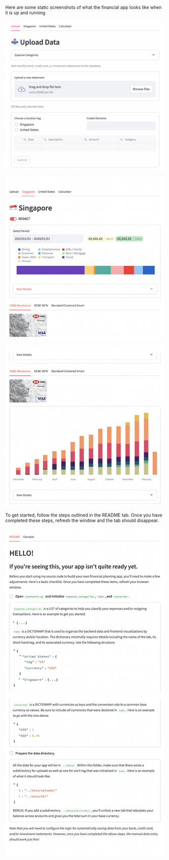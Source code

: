 Here are some static screenshots of what the financial app looks like when it is up and running

![Alt text](screenshots/upload.png "Data Uplaoder")

![Alt text](screenshots/expense-example.png "Expense Tracker")

![Alt text](screenshots/balance-example.png "Account Balance Viewer")

To get started, follow the steps outlined in the README tab. Once you have completed these steps, refresh the window and the tab should disappear.

![Alt text](screenshots/README1.png "README1")![Alt text](screenshots/README2.png "README2")
